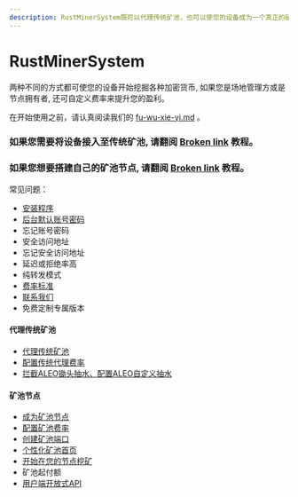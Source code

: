 ```yaml
---
description: RustMinerSystem既可以代理传统矿池，也可以使您的设备成为一个真正的矿池节点, 具体取决于您的需求。
---
```


# RustMinerSystem

两种不同的方式都可使您的设备开始挖掘各种加密货币,  如果您是场地管理方或是节点拥有者, 还可自定义费率来提升您的盈利。

在开始使用之前，请认真阅读我们的 [fu-wu-xie-yi.md](guan-yu/fu-wu-xie-yi.md "mention") 。

### 如果您需要将设备接入至传统矿池, 请翻阅 [Broken link](broken-reference "mention") 教程。

### 如果您想要搭建自己的矿池节点,  请翻阅 [Broken link](broken-reference "mention") 教程。



常见问题：

* [安装程序](rustminersystem/an-zhuang-cheng-xu.md)
* [后台默认账号密码](rustminersystem/mo-ren-zhang-hao-mi-ma.md)
* 忘记账号密码
* 安全访问地址
* 忘记安全访问地址
* 延迟或拒绝率高
* 纯转发模式
* [费率标准](rustminersystem/feilbiao-zhun.md)
* [联系我们](guan-yu/lian-xi-wo-men.md)
* 免费定制专属版本

#### 代理传统矿池

* [代理传统矿池](broken-reference)
* [配置传统代理费率](chuan-tong-kuang-chi-dai-li/pei-zhi-chuan-tong-dai-li-fei-l.md)
* [拦截ALEO锄头抽水、配置ALEO自定义抽水](chuan-tong-kuang-chi-dai-li/lan-jie-aleo-chu-tou-chou-shui-pei-zhi-aleo-zi-ding-yi-chou-shui-gpu-yi-shi-xiao-hou-xu-zhi-zhi-chi.md)

#### 矿池节点

* [成为矿池节点](broken-reference)
* [配置矿池费率](zi-jian-kuang-chi-jie-dian/pei-zhi-kuang-chi-fei-l.md)
* [创建矿池端口](zi-jian-kuang-chi-jie-dian/chuang-jian-kuang-chi-duan-kou.md)
* [个性化矿池首页](zi-jian-kuang-chi-jie-dian/ge-xing-hua-kuang-chi-shou-ye.md)
* [开始在您的节点挖矿](zi-jian-kuang-chi-jie-dian/kai-shi-zai-nin-de-jie-dian-wa-kuang.md)
* 矿池起付额
* [用户端开放式API](kuang-chi-jie-dian-yong-hu-duan-api/api-shi-yong-zhu-yi-shi-xiang-bi-du.md)

